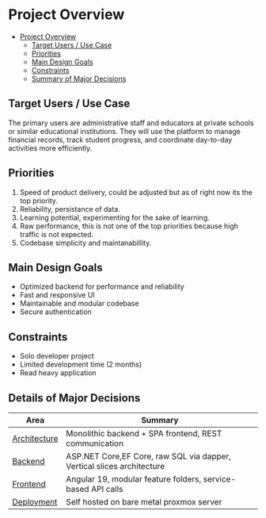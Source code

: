 # Project Overview

<!--toc:start-->
- [Project Overview](#project-overview)
  - [Target Users / Use Case](#target-users-use-case)
  - [Priorities](#priorities)
  - [Main Design Goals](#main-design-goals)
  - [Constraints](#constraints)
  - [Summary of Major Decisions](#summary-of-major-decisions)
<!--toc:end-->

## Target Users / Use Case

The primary users are administrative staff and educators at private schools or similar educational institutions.
They will use the platform to manage financial records, track student progress, and coordinate day-to-day activities more efficiently.

## Priorities
1. Speed of product delivery, could be adjusted but as of right now its the top priority.
2. Reliability, persistance of data.
3. Learning potential, experimenting for the sake of learning.
4. Raw performance, this is not one of the top priorities because high traffic is not expected.
5. Codebase simplicity and maintanabillity.

## Main Design Goals

-  Optimized backend for performance and reliability
-  Fast and responsive UI
-  Maintainable and modular codebase
-  Secure authentication

## Constraints

- Solo developer project
- Limited development time (2 months)
- Read heavy application

## Details of Major Decisions

| Area        | Summary                                                                 |
|-------------|-------------------------------------------------------------------------|
| [Architecture](architecture.md) | Monolithic backend + SPA frontend, REST communication |
| [Backend](backend.md)       | ASP.NET Core,EF Core, raw SQL via dapper, Vertical slices architecture     |
| [Frontend](frontend.md)     | Angular 19, modular feature folders, service-based API calls |
| [Deployment](../deployment/README.md) | Self hosted on bare metal proxmox server|
